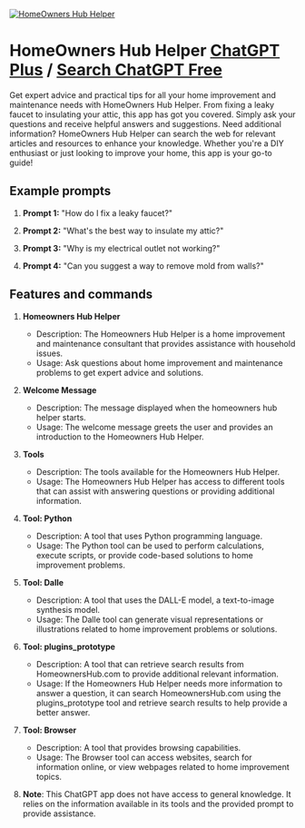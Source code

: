 
[![HomeOwners Hub Helper](https://files.oaiusercontent.com/file-LVr63NTVOyH91ZaC5dkG2OJB?se=2123-10-17T17%3A18%3A46Z&sp=r&sv=2021-08-06&sr=b&rscc=max-age%3D31536000%2C%20immutable&rscd=attachment%3B%20filename%3Dfce17e5c-174a-4c75-b402-25402a21f5ea.png&sig=D5F9xBDOwivRsyg2KBQj6bwRrzIlnriRP5hb6GTiH7k%3D)](https://chat.openai.com/g/g-x8CEKv9PG-homeowners-hub-helper)

# HomeOwners Hub Helper [ChatGPT Plus](https://chat.openai.com/g/g-x8CEKv9PG-homeowners-hub-helper) / [Search ChatGPT Free](https://gptcall.net/index.html#/?search=HomeOwners%20Hub%20Helper)

Get expert advice and practical tips for all your home improvement and maintenance needs with HomeOwners Hub Helper. From fixing a leaky faucet to insulating your attic, this app has got you covered. Simply ask your questions and receive helpful answers and suggestions. Need additional information? HomeOwners Hub Helper can search the web for relevant articles and resources to enhance your knowledge. Whether you're a DIY enthusiast or just looking to improve your home, this app is your go-to guide!

## Example prompts

1. **Prompt 1:** "How do I fix a leaky faucet?"

2. **Prompt 2:** "What's the best way to insulate my attic?"

3. **Prompt 3:** "Why is my electrical outlet not working?"

4. **Prompt 4:** "Can you suggest a way to remove mold from walls?"

## Features and commands

1. **Homeowners Hub Helper**
   - Description: The Homeowners Hub Helper is a home improvement and maintenance consultant that provides assistance with household issues.
   - Usage: Ask questions about home improvement and maintenance problems to get expert advice and solutions.

2. **Welcome Message**
   - Description: The message displayed when the homeowners hub helper starts.
   - Usage: The welcome message greets the user and provides an introduction to the Homeowners Hub Helper.

3. **Tools**
   - Description: The tools available for the Homeowners Hub Helper.
   - Usage: The Homeowners Hub Helper has access to different tools that can assist with answering questions or providing additional information.

4. **Tool: Python**
   - Description: A tool that uses Python programming language.
   - Usage: The Python tool can be used to perform calculations, execute scripts, or provide code-based solutions to home improvement problems.

5. **Tool: Dalle**
   - Description: A tool that uses the DALL-E model, a text-to-image synthesis model.
   - Usage: The Dalle tool can generate visual representations or illustrations related to home improvement problems or solutions.

6. **Tool: plugins_prototype**
   - Description: A tool that can retrieve search results from HomeownersHub.com to provide additional relevant information.
   - Usage: If the Homeowners Hub Helper needs more information to answer a question, it can search HomeownersHub.com using the plugins_prototype tool and retrieve search results to help provide a better answer.

7. **Tool: Browser**
   - Description: A tool that provides browsing capabilities.
   - Usage: The Browser tool can access websites, search for information online, or view webpages related to home improvement topics.

8. **Note**: This ChatGPT app does not have access to general knowledge. It relies on the information available in its tools and the provided prompt to provide assistance.


